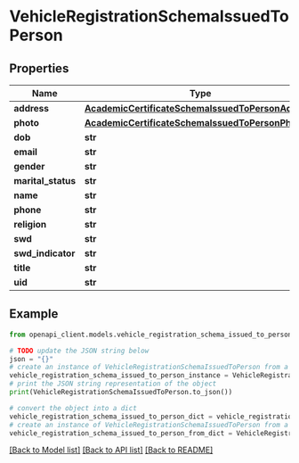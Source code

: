 # VehicleRegistrationSchemaIssuedToPerson


## Properties

Name | Type | Description | Notes
------------ | ------------- | ------------- | -------------
**address** | [**AcademicCertificateSchemaIssuedToPersonAddress**](AcademicCertificateSchemaIssuedToPersonAddress.md) |  | 
**photo** | [**AcademicCertificateSchemaIssuedToPersonPhoto**](AcademicCertificateSchemaIssuedToPersonPhoto.md) |  | 
**dob** | **str** |  | 
**email** | **str** |  | 
**gender** | **str** |  | 
**marital_status** | **str** |  | 
**name** | **str** |  | 
**phone** | **str** |  | 
**religion** | **str** |  | 
**swd** | **str** |  | 
**swd_indicator** | **str** |  | 
**title** | **str** |  | 
**uid** | **str** |  | 

## Example

```python
from openapi_client.models.vehicle_registration_schema_issued_to_person import VehicleRegistrationSchemaIssuedToPerson

# TODO update the JSON string below
json = "{}"
# create an instance of VehicleRegistrationSchemaIssuedToPerson from a JSON string
vehicle_registration_schema_issued_to_person_instance = VehicleRegistrationSchemaIssuedToPerson.from_json(json)
# print the JSON string representation of the object
print(VehicleRegistrationSchemaIssuedToPerson.to_json())

# convert the object into a dict
vehicle_registration_schema_issued_to_person_dict = vehicle_registration_schema_issued_to_person_instance.to_dict()
# create an instance of VehicleRegistrationSchemaIssuedToPerson from a dict
vehicle_registration_schema_issued_to_person_from_dict = VehicleRegistrationSchemaIssuedToPerson.from_dict(vehicle_registration_schema_issued_to_person_dict)
```
[[Back to Model list]](../README.md#documentation-for-models) [[Back to API list]](../README.md#documentation-for-api-endpoints) [[Back to README]](../README.md)



